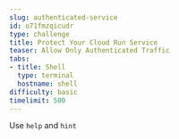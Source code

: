 ```yaml
---
slug: authenticated-service
id: o71fmzqicudr
type: challenge
title: Protect Your Cloud Run Service
teaser: Allow Only Authenticated Traffic
tabs:
- title: Shell
  type: terminal
  hostname: shell
difficulty: basic
timelimit: 500
---
```

Use `help` and `hint`

